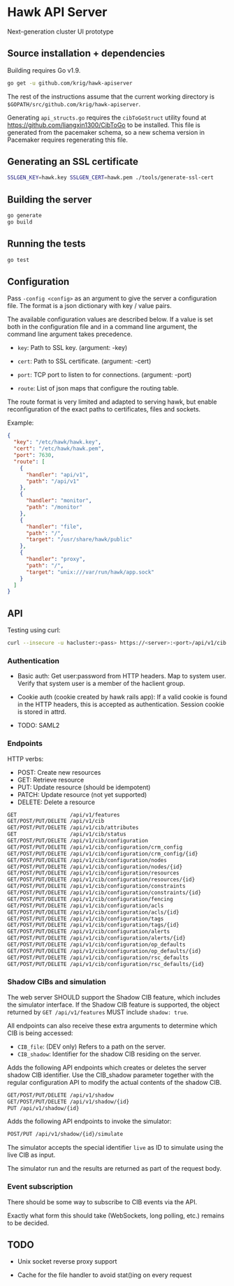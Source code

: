 # Hawk API Server

Next-generation cluster UI prototype

## Source installation + dependencies

Building requires Go v1.9.

``` bash
go get -u github.com/krig/hawk-apiserver
```

The rest of the instructions assume that the current working directory
is `$GOPATH/src/github.com/krig/hawk-apiserver`.

Generating `api_structs.go` requires the `cibToGoStruct` utility found
at https://github.com/liangxin1300/CibToGo to be installed. This file
is generated from the pacemaker schema, so a new schema version in
Pacemaker requires regenerating this file.

## Generating an SSL certificate

``` bash
SSLGEN_KEY=hawk.key SSLGEN_CERT=hawk.pem ./tools/generate-ssl-cert
```

## Building the server

``` bash
go generate
go build
```

## Running the tests

``` bash
go test
```

## Configuration

Pass `-config <config>` as an argument to give the server a
configuration file. The format is a json dictionary with key / value
pairs.

The available configuration values are described below. If a value is
set both in the configuration file and in a command line argument, the
command line argument takes precedence.

* `key`: Path to SSL key. (argument: -key)

* `cert`: Path to SSL certificate. (argument: -cert)

* `port`: TCP port to listen to for connections. (argument: -port)

* `route`: List of json maps that configure the routing table.

The route format is very limited and adapted to serving hawk, but
enable reconfiguration of the exact paths to certificates, files and
sockets.

Example:

``` json
{
  "key": "/etc/hawk/hawk.key",
  "cert": "/etc/hawk/hawk.pem",
  "port": 7630,
  "route": [
    {
      "handler": "api/v1",
      "path": "/api/v1"
    },
    {
      "handler": "monitor",
      "path": "/monitor"
    },
    {
      "handler": "file",
      "path": "/",
      "target": "/usr/share/hawk/public"
    },
    {
      "handler": "proxy",
      "path": "/",
      "target": "unix:///var/run/hawk/app.sock"
    }
  ]
}
```

## API

Testing using curl:

``` bash
curl --insecure -u hacluster:<pass> https://<server>:<port>/api/v1/cib
```

### Authentication

* Basic auth: Get user:password from HTTP headers. Map to system
  user. Verify that system user is a member of the haclient group.

* Cookie auth (cookie created by hawk rails app): If a valid cookie is
  found in the HTTP headers, this is accepted as authentication.
  Session cookie is stored in attrd.

* TODO: SAML2

### Endpoints

HTTP verbs:

* POST: Create new resources
* GET: Retrieve resource
* PUT: Update resource (should be idempotent)
* PATCH: Update resource (not yet supported)
* DELETE: Delete a resource

``` bash
GET                 /api/v1/features
GET/POST/PUT/DELETE /api/v1/cib
GET/POST/PUT/DELETE /api/v1/cib/attributes
GET                 /api/v1/cib/status
GET/POST/PUT/DELETE /api/v1/cib/configuration
GET/POST/PUT/DELETE /api/v1/cib/configuration/crm_config
GET/POST/PUT/DELETE /api/v1/cib/configuration/crm_config/{id}
GET/POST/PUT/DELETE /api/v1/cib/configuration/nodes
GET/POST/PUT/DELETE /api/v1/cib/configuration/nodes/{id}
GET/POST/PUT/DELETE /api/v1/cib/configuration/resources
GET/POST/PUT/DELETE /api/v1/cib/configuration/resources/{id}
GET/POST/PUT/DELETE /api/v1/cib/configuration/constraints
GET/POST/PUT/DELETE /api/v1/cib/configuration/constraints/{id}
GET/POST/PUT/DELETE /api/v1/cib/configuration/fencing
GET/POST/PUT/DELETE /api/v1/cib/configuration/acls
GET/POST/PUT/DELETE /api/v1/cib/configuration/acls/{id}
GET/POST/PUT/DELETE /api/v1/cib/configuration/tags
GET/POST/PUT/DELETE /api/v1/cib/configuration/tags/{id}
GET/POST/PUT/DELETE /api/v1/cib/configuration/alerts
GET/POST/PUT/DELETE /api/v1/cib/configuration/alerts/{id}
GET/POST/PUT/DELETE /api/v1/cib/configuration/op_defaults
GET/POST/PUT/DELETE /api/v1/cib/configuration/op_defaults/{id}
GET/POST/PUT/DELETE /api/v1/cib/configuration/rsc_defaults
GET/POST/PUT/DELETE /api/v1/cib/configuration/rsc_defaults/{id}
```


### Shadow CIBs and simulation

The web server SHOULD support the Shadow CIB feature, which includes
the simulator interface. If the Shadow CIB feature is supported, the
object returned by `GET /api/v1/features` MUST include `shadow: true`.

All endpoints can also receive these extra arguments to determine
which CIB is being accessed:

* `CIB_file`: (DEV only) Refers to a path on the server.
* `CIB_shadow`: Identifier for the shadow CIB residing on the server.

Adds the following API endpoints which creates or deletes the server
shadow CIB identifier. Use the CIB_shadow parameter together with the
regular configuration API to modify the actual contents of the shadow
CIB.

``` bash
GET/POST/PUT/DELETE /api/v1/shadow
GET/POST/PUT/DELETE /api/v1/shadow/{id}
PUT /api/v1/shadow/{id}
```

Adds the following API endpoints to invoke the simulator:

``` bash
POST/PUT /api/v1/shadow/{id}/simulate
```

The simulator accepts the special identifier `live` as ID to simulate
using the live CIB as input.

The simulator run and the results are returned as part of the request
body.


### Event subscription

There should be some way to subscribe to CIB events via the API.

Exactly what form this should take (WebSockets, long polling, etc.)
remains to be decided.


## TODO

* Unix socket reverse proxy support

* Cache for the file handler to avoid stat()ing on every request

